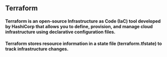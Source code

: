 ## Terraform

#### Terraform is an open-source Infrastructure as Code (IaC) tool developed by HashiCorp that allows you to define, provision, and manage cloud infrastructure using declarative configuration files.

#### Terraform stores resource information in a state file (terraform.tfstate) to track infrastructure changes.


